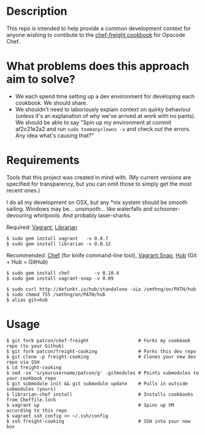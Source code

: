 Description
===========

This repo is intended to help provide a common development context for anyone wishing to contibute to the [chef-freight cookbook](https://github.com/patcon/chef-freight) for Opscode Chef.

# What problems does this approach aim to solve?

 * We each spend time setting up a dev environment for developing each cookbook. We should share.
 * We shouldn't need to laboriously explain context on quirky behaviour (unless it's an explanation of why we've arrived at work with no pants). We should be able to say "Spin up my environment at commit af2c21e2a2 and run `sudo toomanyclowns -v` and check out the errors. Any idea what's causing that?"

Requirements
============

Tools that this project was created in mind with. (My current versions are specified for transparency, but you can omit those to simply get the most recent ones.)

I do all my development on OSX, but any *nix system should be smooth sailing. Windows may be... unsmooth... like waterfalls and schooner-devouring whirlpools. And probably laser-sharks.

Required: [Vagrant](https://github.com/mitchellh/vagrant), [Librarian](https://github.com/applicationsonline/librarian)

    $ sudo gem install vagrant   -v 0.8.7
    $ sudo gem install librarian -v 0.0.12

Recommended: [Chef](https://github.com/opscode/chef) (for knife command-line tool), [Vagrant Snap](https://github.com/t9md/vagrant-snap), [Hub](https://github.com/defunkt/hub) (Git + Hub = GitHub)

    $ sudo gem install chef         -v 0.10.4
    $ sudo gem install vagrant-snap -v 0.09
 
    $ sudo curl http://defunkt.io/hub/standalone -sLo /smthng/on/PATH/hub
    $ sudo chmod 755 /smthng/on/PATH/hub
    $ alias git=hub

Usage
=====

    $ git fork patcon/chef-freight                  # Forks my cookbook repo (to your Github)
    $ git fork patcon/freight-cooking               # Forks this dev repo
    $ git clone -p freight-cooking                  # Clones your new dev repo via SSH
    $ cd freight-cooking
    $ sed -ie 's/yourusername/patcon/g' .gitmodules # Points submodules to your cookbook repo
    $ git submodule init && git submodule update    # Pulls in outside submodules (yours)
    $ librarian-chef install                        # Installs cookbooks from Cheffile.lock
    $ vagrant up                                    # Spins up VM according to this repo
    $ vagrant ssh_config >> ~/.ssh/config 
    $ ssh freight-cooking                           # SSH into your new box
